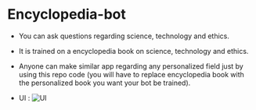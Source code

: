 # Encyclopedia-bot

* You can ask questions regarding science, technology and ethics.
* It is trained on a encyclopedia book on science, technology and ethics.
* Anyone can make similar app regarding any personalized field just by using this repo code (you will have to replace encyclopedia book with the personalized book you want your bot be trained).

* UI :
   ![UI](https://github.com/Rakib-data-scientist/Encyclopedia-bot/assets/137823730/3758e6c2-9e9d-4b4b-925d-9552eb138498)

